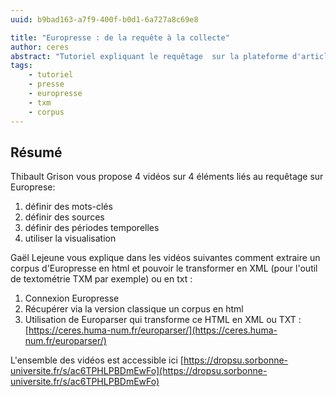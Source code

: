 ```yaml
---
uuid: b9bad163-a7f9-400f-b0d1-6a727a8c69e8

title: "Europresse : de la requête à la collecte"
author: ceres
abstract: "Tutoriel expliquant le requêtage  sur la plateforme d'articles de Presse Europresse et comment en extraire un corpus qui puisse servir dans des outils de textométrie."
tags:
    - tutoriel
    - presse
    - europresse
    - txm
    - corpus
---
```


## Résumé

Thibault Grison vous propose 4 vidéos sur 4 éléments liés au requêtage sur Europrese:

1. définir des mots-clés
2. définir des sources
3. définir des périodes temporelles
4. utiliser la visualisation


 Gaël Lejeune vous explique dans les vidéos suivantes comment extraire un corpus d'Europresse en html et pouvoir le transformer en XML (pour l'outil de textométrie TXM par exemple) ou en txt :

1. Connexion Europresse
 2. Récupérer via la version classique un corpus en html
 3. Utilisation de Europarser qui transforme ce HTML en XML ou TXT : [https://ceres.huma-num.fr/europarser/](https://ceres.huma-num.fr/europarser/) 

 L'ensemble des vidéos est accessible ici [https://dropsu.sorbonne-universite.fr/s/ac6TPHLPBDmEwFo](https://dropsu.sorbonne-universite.fr/s/ac6TPHLPBDmEwFo)

<!--
Vidéos en Mkv qui ne passent pas sur Firefox
4 de Thibault
     <video width="320" height="240" controls>
        <source src="https://dropsu.sorbonne-universite.fr/s/ac6TPHLPBDmEwFo/download?path=%2F&files=1_D%C3%A9finir_Mots_Cl%C3%A9s.mkv&downloadStartSecret=zj8oqilj36d" type="video/mkv">
        Download the
        <a href="https://dropsu.sorbonne-universite.fr/s/ac6TPHLPBDmEwFo/download?path=%2F&files=1_D%C3%A9finir_Mots_Cl%C3%A9s.mkv&downloadStartSecret=zj8oqilj36d">MKV</a>
        video.
    </video>
    
     <video width="320" height="240" controls>
        <source src="https://dropsu.sorbonne-universite.fr/s/ac6TPHLPBDmEwFo/download?path=%2F&files=2_D%C3%A9finir_Sources.mkv&downloadStartSecret=kthh4m43qzb" type="video/mkv">
        Download the
        <a href="https://dropsu.sorbonne-universite.fr/s/ac6TPHLPBDmEwFo/download?path=%2F&files=2_D%C3%A9finir_Sources.mkv&downloadStartSecret=kthh4m43qzb">MKV</a>
        video.
    </video>
    
     <video width="320" height="240" controls>
        <source src="https://dropsu.sorbonne-universite.fr/s/ac6TPHLPBDmEwFo/download?path=%2F&files=3_D%C3%A9finir_Dates.mkv&downloadStartSecret=wgn953bs63" type="video/mkv">
        Download the
        <a href="https://dropsu.sorbonne-universite.fr/s/ac6TPHLPBDmEwFo/download?path=%2F&files=3_D%C3%A9finir_Dates.mkv&downloadStartSecret=wgn953bs63">MKV</a>
        video.
    </video>
    
     <video width="320" height="240" controls>
        <source src="https://dropsu.sorbonne-universite.fr/s/ac6TPHLPBDmEwFo/download?path=%2F&files=4_Bonus_Visualisation.mkv&downloadStartSecret=gbj50m27y9f" type="video/mkv">
        Download the
        <a href="https://dropsu.sorbonne-universite.fr/s/ac6TPHLPBDmEwFo/download?path=%2F&files=4_Bonus_Visualisation.mkv&downloadStartSecret=gbj50m27y9f">MKV</a>
        video.
    </video>
3 de Gaël


     <video width="320" height="240" controls>
        <source src="https://dropsu.sorbonne-universite.fr/s/ac6TPHLPBDmEwFo/download?path=%2F&files=Parsing_1_Connexion_europresse.mkv&downloadStartSecret=h5v4qd5fojj" type="video/mkv">
        Download the
        <a href="https://dropsu.sorbonne-universite.fr/s/ac6TPHLPBDmEwFo/download?path=%2F&files=Parsing_1_Connexion_europresse.mkv&downloadStartSecret=h5v4qd5fojj">MKV</a>
        video.
    </video>
    
     <video width="320" height="240" controls>
        <source src="https://dropsu.sorbonne-universite.fr/s/ac6TPHLPBDmEwFo/download?path=%2F&files=Parsing_2_Format-html.mkv&downloadStartSecret=xxpf79vvs2j" type="video/mkv">
        Download the
        <a href="https://dropsu.sorbonne-universite.fr/s/ac6TPHLPBDmEwFo/download?path=%2F&files=Parsing_2_Format-html.mkv&downloadStartSecret=xxpf79vvs2j">MKV</a>
        video.
    </video>
    
     <video width="320" height="240" controls>
        <source src="https://dropsu.sorbonne-universite.fr/s/ac6TPHLPBDmEwFo/download?path=%2F&files=Parsing_3_Europarser.mkv&downloadStartSecret=mzb6xo36a7" type="video/mkv">
        Download the
        <a href="https://dropsu.sorbonne-universite.fr/s/ac6TPHLPBDmEwFo/download?path=%2F&files=Parsing_3_Europarser.mkv&downloadStartSecret=mzb6xo36a7">MKV</a>
        video.
    </video>
-->
